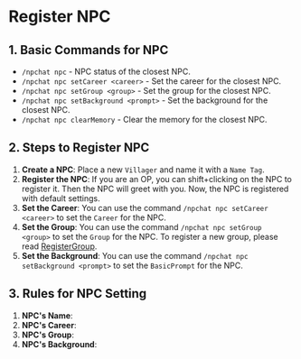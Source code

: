 
# Register NPC

## 1. Basic Commands for NPC

- `/npchat npc` - NPC status of the closest NPC.
- `/npchat npc setCareer <career>` - Set the career for the closest NPC.
- `/npchat npc setGroup <group>` - Set the group for the closest NPC.
- `/npchat npc setBackground <prompt>` - Set the background for the closest NPC.
- `/npchat npc clearMemory` - Clear the memory for the closest NPC.

## 2. Steps to Register NPC

1. **Create a NPC**: Place a new `Villager` and name it with a `Name Tag`.
2. **Register the NPC**: If you are an OP, you can shift+clicking on the NPC to register it. Then the NPC will greet with you. Now, the NPC is registered with default settings.
3. **Set the Career**: You can use the command `/npchat npc setCareer <career>` to set the `Career` for the NPC. 
4. **Set the Group**: You can use the command `/npchat npc setGroup <group>` to set the `Group` for the NPC. To register a new group, please read [RegisterGroup](RegisterGroup.md).
5. **Set the Background**: You can use the command `/npchat npc setBackground <prompt>` to set the `BasicPrompt` for the NPC.

## 3. Rules for NPC Setting

1. **NPC's Name**: 
2. **NPC's Career**: 
3. **NPC's Group**: 
4. **NPC's Background**: 
